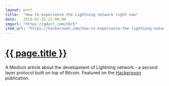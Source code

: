 ```yaml
---
layout: post
title:  "How to experience the Lightning network right now"
date:   2018-02-25 12:00:00
imgurl: "https://gdurl.com/C6r5"
item_url: "https://hackernoon.com/how-to-experience-the-lightning-network-right-now-e47e7dc936c1"
---
```

<h1 class="title is-size-2">
  <a target="_blank" href="{{ page.item_url }}">
    {{ page.title }}
    <span class="icon is-small">
      <i class="fa fa-external-link" aria-hidden="true"></i>
    </span>
  </a>
</h1>
<p class="is-size-5">A Medium article about the development of Lightning network - a second layer protocol built on top of Bitcoin. Featured on the <a href="https://hackernoon.com/">Hackernoon</a> publication.</p>